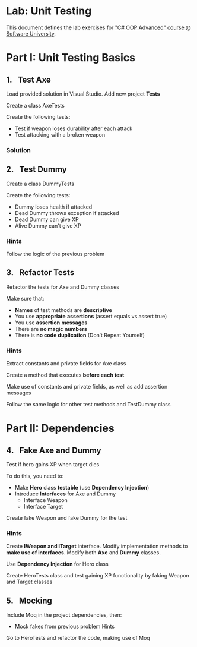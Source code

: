 <h1>Lab: Unit Testing</h1>
<p>This document defines the lab exercises for <a href="https://softuni.bg/courses/csharp-oop-advanced-high-quality-code">"C# OOP Advanced" course @ Software University</a>.</p>
<h1>Part I: Unit Testing Basics</h1>
<h2>1.&nbsp;&nbsp; Test Axe</h2>
<p>Load provided solution in Visual Studio. Add new project <strong>Tests</strong></p>
<p>Create a class AxeTests</p>
<p>Create the following tests:</p>
<ul>
<li>Test if weapon loses durability after each attack</li>
<li>Test attacking with a broken weapon</li>
</ul>
<h3>Solution</h3>
<h2>2.&nbsp;&nbsp; Test Dummy</h2>
<p>Create a class DummyTests</p>
<p>Create the following tests:</p>
<ul>
<li>Dummy loses health if attacked</li>
<li>Dead Dummy throws exception if attacked</li>
<li>Dead Dummy can give XP</li>
<li>Alive Dummy can't give XP</li>
</ul>
<h3>Hints</h3>
<p>Follow the logic of the previous problem</p>
<h2>3.&nbsp;&nbsp; Refactor Tests</h2>
<p>Refactor the tests for Axe and Dummy classes</p>
<p>Make sure that:</p>
<ul>
<li><strong>Names</strong> of test methods are <strong>descriptive</strong></li>
<li>You use <strong>appropriate</strong> <strong>assertions</strong> (assert equals vs assert true)</li>
<li>You use <strong>assertion</strong> <strong>messages</strong></li>
<li>There are <strong>no magic numbers</strong></li>
<li>There is <strong>no code duplication</strong> (Don&rsquo;t Repeat Yourself)</li>
</ul>
<h3>Hints</h3>
<p>Extract constants and private fields for Axe class</p>
<p>Create a method that executes <strong>before each test</strong></p>
<p>Make use of constants and private fields, as well as add assertion messages</p>
<p>Follow the same logic for other test methods and TestDummy class</p>
<h1>Part II: Dependencies</h1>
<h2>4.&nbsp;&nbsp; Fake Axe and Dummy</h2>
<p>Test if hero gains XP when target dies</p>
<p>To do this, you need to:</p>
<ul>
<li>Make <strong>Hero</strong> class <strong>testable</strong> (use <strong>Dependency Injection</strong>)</li>
<li>Introduce <strong>Interfaces</strong> for Axe and Dummy
<ul>
<li>Interface Weapon</li>
<li>Interface Target</li>
</ul>
</li>
</ul>
<p>Create fake Weapon and fake Dummy for the test</p>
<h3>Hints</h3>
<p>Create <strong>I</strong><strong>Weapon and ITarget</strong> interface. Modify implementation methods to <strong>make use of interfaces. </strong>Modify both <strong>Axe</strong> and <strong>Dummy</strong> classes.</p>
<p>Use <strong>Dependency Injection</strong> for Hero class</p>
<p>Create HeroTests class and test gaining XP functionality by faking Weapon and Target classes</p>
<h2>5.&nbsp;&nbsp; Mocking</h2>
<p>Include Moq in the project dependencies, then:</p>
<ul>
<li>Mock fakes from previous problem Hints</li>
</ul>
<p>Go to HeroTests and refactor the code, making use of Moq</p>
<p>&nbsp;</p>
